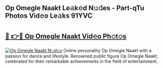## Op Omegle Naakt Le𝚊k𝚎d N𝚞𝚍es - Part-qTu Photos Vid𝚎o Le𝚊ks 91YVC

# <h2><a href="http://fbaxha3.evod.top/?m=Op+Omegle+Naakt">🔗 👉🔴 Op Omegle Naakt Vid𝚎o Ph𝚘t𝚘s</a></h2>

[![Op Omegle Naakt N𝚞d𝚎s](https://i.imgur.com/8V9OHl7.gif)](http://fbaxha3.evod.top/?m=Op+Omegle+Naakt)
Online personality Op Omegle Naakt with a passion for dance and lifestyle. Renowned public figure Op Omegle Naakt, celebrated for their remarkable achievements in the field of entertainment. 
